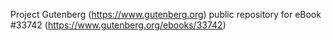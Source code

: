 Project Gutenberg (https://www.gutenberg.org) public repository for eBook #33742 (https://www.gutenberg.org/ebooks/33742)
